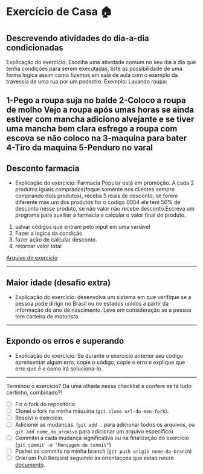 # Exercício de Casa 🏠 

## Descrevendo atividades do dia-a-dia condicionadas

Explicação do exercício: Escolha uma atividade comum no seu dia a dia que tenha condições para serem executadas, liste as possibilidade de uma forma logica assim como fizemos em sala de aula com o exemplo da travessia de uma rua por um pedestre.
Exemplo: Lavando roupa:

1-Pego a roupa suja no balde
2-Coloco a roupa de molho
Vejo a roupa após umas horas se ainda estiver com mancha adiciono alvejante e se tiver uma mancha bem clara esfrego a roupa com escova se não coloco na 3-maquina para bater
4-Tiro da maquina
5-Penduro no varal
---
## Desconto farmacia 

- Explicação do exercício: 
Farmacia Popular está em promoção. A cada 2 produtos iguais comprados(foque somente nos clientes sempre comprando dois produtos), receba 5 reais de desconto, se forem diferente mas um dos produtos for o codigo 0054 ele tem 50% de desconto nesse produto, se não valor não recebe desconto.Escreva um programa para auxiliar a farmacia a calcular o valor final do produto.

1. salvar códigos que entram pelo input em uma variável
2. Fazer a logica da condição
3. fazer ação de calcular desconto.
4. retornar valor total

[Arquivo do exercício](exercicios/para-casa/exercicio_farmacia.py)

---

## Maior idade (desafio extra)
- Explicação do exercício: desenvolva um sistema em que verifique se a pessoa pode dirigir no Brasil ou no estados unidos a partir da informação do ano de nascimento. Leve em consideração se a pessoa tem carteira de motorista.
---

## Expondo os erros e superando

- Explicação do exercício: Se durante o exercicio anterior seu codigo aprensentar algum erro, copie o código, copie o erro e explique que erro que é e como irá soluciona-lo. 
---



Terminou o exercício? Dá uma olhada nessa checklist e confere se tá tudo certinho, combinado?!

- [ ] Fiz o fork do repositório.
- [ ] Clonei o fork na minha máquina (`git clone url-do-meu-fork`).
- [ ] Resolvi o exercício.
- [ ] Adicionei as mudanças. (`git add .` para adicionar todos os arquivos, ou `git add nome_do_arquivo` para adicionar um arquivo específico)
- [ ] Commitei a cada mudança significativa ou na finalização do exercício (`git commit -m "Mensagem do commit"`)
- [ ] Pushei os commits na minha branch (`git push origin nome-da-branch`)
- [ ] Criei um Pull Request seguindo as orientaçoes que estao nesse [documento](https://github.com/mflilian/repo-example/blob/main/exercicios/para-casa/instrucoes-pull-request.md).
